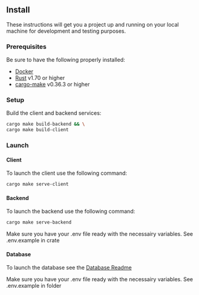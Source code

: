 ## Install

These instructions will get you a project up and running on your local machine for development and testing purposes.

### Prerequisites

Be sure to have the following properly installed:

- [Docker](https://www.docker.com/)
- [Rust](https://www.rust-lang.org/tools/install) v1.70 or higher
- [cargo-make](https://github.com/sagiegurari/cargo-make) v0.36.3 or higher

### Setup

Build the client and backend services:

```sh
cargo make build-backend && \
cargo make build-client
```

### Launch

#### Client

To launch the client use the following command:

```sh
cargo make serve-client
```

#### Backend

To launch the backend use the following command:

```sh
cargo make serve-backend
```

Make sure you have your .env file ready with the necessairy variables. See .env.example in crate

#### Database

To launch the database see the [Database Readme](./database/README.md)

Make sure you have your .env file ready with the necessairy variables. See .env.example in folder
